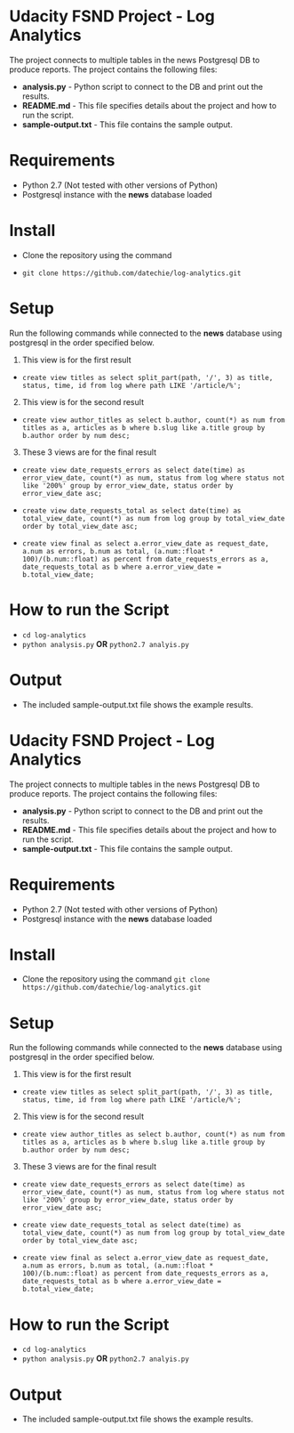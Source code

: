 # Udacity FSND Project - Log Analytics
The project connects to multiple tables in the news Postgresql DB to produce reports. The project contains the following files:
* **analysis.py**  - Python script to connect to the DB and print out the results.
* **README.md** -  This file specifies details about the project and how to run the script.
* **sample-output.txt** - This file contains the sample output. 

# Requirements
* Python 2.7 (Not tested with other versions of Python)
* Postgresql instance with the **news** database loaded

# Install
* Clone the repository using the command
- `git clone https://github.com/datechie/log-analytics.git`

# Setup
Run the following commands while connected to the **news** database using postgresql in the order specified below.

1. This view is for the first result 
- `create view titles as select split_part(path, '/', 3) as title, status, time, id from log where path LIKE '/article/%';`

2. This view is for the second result
- `create view author_titles as select b.author, count(*) as num from titles as a, articles as b where b.slug like a.title group by b.author order by num desc;`

3. These 3 views are for the final result
- `create view date_requests_errors as select date(time) as error_view_date, count(*) as num, status from log where status not like '200%' group by error_view_date, status order by error_view_date asc;`

- `create view date_requests_total as select date(time) as total_view_date, count(*) as num from log group by total_view_date order by total_view_date asc;`

- `create view final as select a.error_view_date as request_date, a.num as errors, b.num as total, (a.num::float * 100)/(b.num::float) as percent from date_requests_errors as a, date_requests_total as b where a.error_view_date = b.total_view_date;`


# How to run the Script
- `cd log-analytics`
- `python analysis.py` **OR** `python2.7 analyis.py`


# Output
- The included sample-output.txt file shows the example results.
# Udacity FSND Project - Log Analytics
The project connects to multiple tables in the news Postgresql DB to produce reports. The project contains the following files:
* **analysis.py**  - Python script to connect to the DB and print out the results.
* **README.md** -  This file specifies details about the project and how to run the script.
* **sample-output.txt** - This file contains the sample output. 

# Requirements
* Python 2.7 (Not tested with other versions of Python)
* Postgresql instance with the **news** database loaded

# Install
* Clone the repository using the command
  `git clone https://github.com/datechie/log-analytics.git`

# Setup
Run the following commands while connected to the **news** database using postgresql in the order specified below.

1. This view is for the first result 
- `create view titles as select split_part(path, '/', 3) as title, status, time, id from log where path LIKE '/article/%';`

2. This view is for the second result
- `create view author_titles as select b.author, count(*) as num from titles as a, articles as b where b.slug like a.title group by b.author order by num desc;`

3. These 3 views are for the final result
- `create view date_requests_errors as select date(time) as error_view_date, count(*) as num, status from log where status not like '200%' group by error_view_date, status order by error_view_date asc;`

- `create view date_requests_total as select date(time) as total_view_date, count(*) as num from log group by total_view_date order by total_view_date asc;`

- `create view final as select a.error_view_date as request_date, a.num as errors, b.num as total, (a.num::float * 100)/(b.num::float) as percent from date_requests_errors as a, date_requests_total as b where a.error_view_date = b.total_view_date;`


# How to run the Script
- `cd log-analytics`
- `python analysis.py` **OR** `python2.7 analyis.py`


# Output
- The included sample-output.txt file shows the example results.
